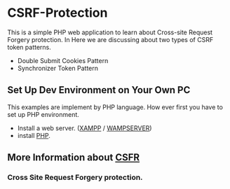 # CSRF-Protection

This is a simple PHP web application to learn about Cross-site Request Forgery protection. In Here we are discussing about two types of CSRF token patterns.

-   Double Submit Cookies Pattern
-   Synchronizer Token Pattern

## Set Up Dev Environment on Your Own PC

This examples are implement by PHP language. How ever first you have to set up PHP environment.

-   Install a web server. ([XAMPP](https://www.apachefriends.org/index.html) / [WAMPSERVER](http://www.wampserver.com/en/))
-   install [PHP](https://windows.php.net/download/).

## More Information about [CSFR](https://isurugreatcode.wordpress.com/2017/08/30/first-blog-post/)

### Cross Site Request Forgery protection.
